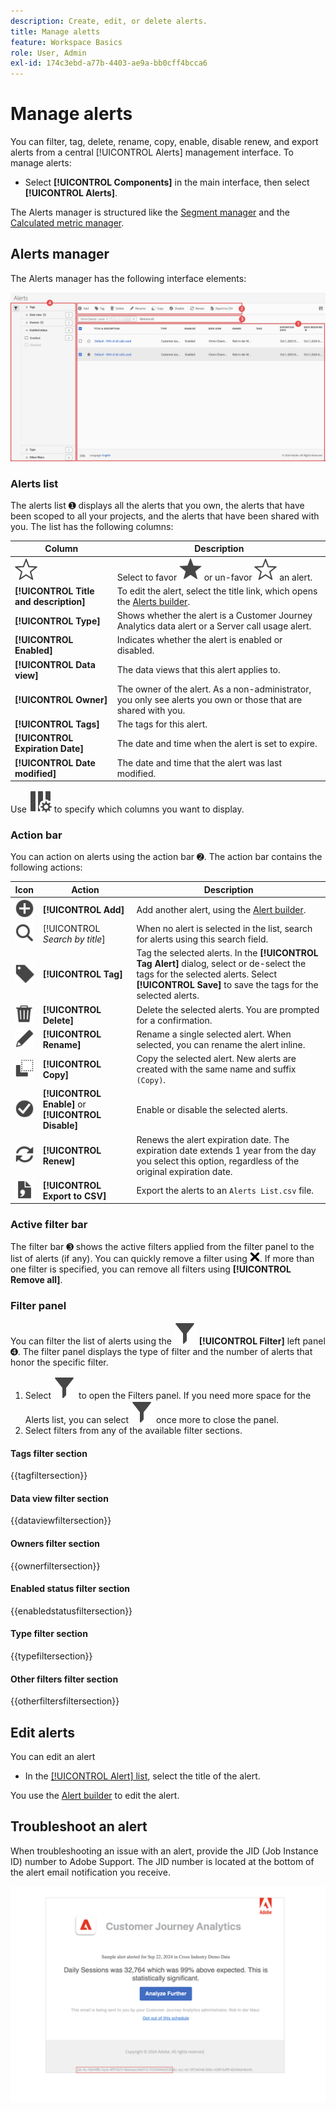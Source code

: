 ```yaml
---
description: Create, edit, or delete alerts.
title: Manage aletts
feature: Workspace Basics
role: User, Admin
exl-id: 174c3ebd-a77b-4403-ae9a-bb0cff4bcca6
---
```

# Manage alerts


You can filter, tag, delete, rename, copy, enable, disable renew, and export alerts from a central [!UICONTROL Alerts] management interface. To manage alerts:

* Select **[!UICONTROL Components]** in the main interface, then select **[!UICONTROL Alerts]**.

The Alerts manager is structured like the [Segment manager](/help/components/filters/manage-filters.md) and the [Calculated metric manager](/help/components/calc-metrics/cm-workflow/cm-manager.md).


## Alerts manager

The Alerts manager has the following interface elements:

![Filters interface](assets/alerts-manager.png)

### Alerts list

The alerts list ➊ displays all the alerts that you own, the alerts that have been scoped to all your projects, and the alerts that have been shared with you. The list has the following columns:

| Column | Description |
|---|---|
| ![StarOutline](/help/assets/icons/StarOutline.svg)  | Select to favor ![Star](/help/assets/icons/Star.svg) or un-favor ![StarOutline](/help/assets/icons/StarOutline.svg) an alert. |
| **[!UICONTROL Title and description]** | To edit the alert, select the title link, which opens the [Alerts builder](alert-builder.md#alert-builder).|
| **[!UICONTROL Type]** | Shows whether the  alert is a Customer Journey Analytics data alert or a Server call usage alert. | 
| **[!UICONTROL Enabled]** | Indicates whether the alert is enabled or disabled. | 
| **[!UICONTROL Data view]** | The data views that this alert applies to.  | 
| **[!UICONTROL Owner]** | The owner of the alert. As a non-administrator, you only see alerts you own or those that are shared with you. |
| **[!UICONTROL Tags]** | The tags for this alert. |
| **[!UICONTROL Expiration Date]** | The date and time when the alert is set to expire. | 
| **[!UICONTROL Date modified]** | The date and time that the alert was last modified. |

<!-- When "Last used" column is added, add this information as the description: Shows the date when the alert was last used. <p>This information can help you determine whether a component is valuable to users in your organization, where it is used, and if it needs to be deleted or modified.</p><p>Consider the following when viewing this column:</p><ul><li>This information does not include usage from the API, Report Builder, or Data Warehouse.</li><li>For some components, this column might not contain data if the component was last used prior to September 2023.</li></ul> -->

Use ![ColumnSetting](/help/assets/icons/ColumnSetting.svg) to specify which columns you want to display.

### Action bar

You can action on alerts using the action bar ➋. The action bar contains the following actions:

| Icon | Action | Description |
|:---:|---|---|
| ![AddCircle](/help/assets/icons/AddCircle.svg) |**[!UICONTROL Add]** | Add another alert, using the [Alert builder](alert-builder.md#alert-builder). |
| ![Search](/help/assets/icons/Search.svg) |[!UICONTROL *Search by title*] | When no alert is selected in the list, search for alerts using this search field. |
| ![Label](/help/assets/icons/Label.svg)| **[!UICONTROL Tag]** | Tag the selected alerts. In the **[!UICONTROL Tag Alert]** dialog, select or de-select the tags for the selected alerts. Select **[!UICONTROL Save]** to save the tags for the selected alerts.|
| ![Delete](/help/assets/icons/Delete.svg)| **[!UICONTROL Delete]** | Delete the selected alerts. You are prompted for a confirmation. |
| ![Edit](/help/assets/icons/Edit.svg)| **[!UICONTROL Rename]** | Rename a single selected alert. When selected, you can rename the alert inline. |
| ![Copy](/help/assets/icons/Copy.svg) | **[!UICONTROL Copy]** | Copy the selected alert. New alerts are created with the same name and suffix `(Copy)`. | 
| ![CheckmarkCircle](/help/assets/icons/CheckmarkCircle.svg)| **[!UICONTROL Enable]** or **[!UICONTROL Disable]** | Enable or disable the selected alerts. |
|![Refresh](/help/assets/icons/Refresh.svg)| **[!UICONTROL Renew]** | Renews the alert expiration date. The  expiration date extends 1 year from the day you select this option, regardless of the original expiration date. |
| ![FileCSV](/help/assets/icons/FileCSV.svg)| **[!UICONTROL Export to CSV]** | Export the alerts to an `Alerts List.csv` file. |


### Active filter bar

The filter bar ➌ shows the active filters applied from the filter panel to the list of alerts (if any). You can quickly remove a filter using ![CrossSize75](/help/assets/icons/CrossSize75.svg). If more than one filter is specified, you can remove all filters using **[!UICONTROL Remove all]**.


### Filter panel

You can filter the list of alerts using the ![Filter](/help/assets/icons/Filter.svg) **[!UICONTROL Filter]** left panel ➍. The filter panel displays the type of filter and the number of alerts that honor the specific filter.


1. Select ![Filter](/help/assets/icons/Filter.svg) to open the Filters panel. If you need more space for the Alerts list, you can select ![Filter](/help/assets/icons/Filter.svg) once more to close the panel.
1. Select filters from any of the available filter sections. 


#### Tags filter section

{{tagfiltersection}}


#### Data view filter section

{{dataviewfiltersection}}


#### Owners filter section

{{ownerfiltersection}}


#### Enabled status filter section

{{enabledstatusfiltersection}}


#### Type filter section

{{typefiltersection}}


#### Other filters filter section

{{otherfiltersfiltersection}}



## Edit alerts

You can edit an alert

* In the [[!UICONTROL Alert] list](#alerts-list), select the title of the alert.

You use the [Alert builder](alert-builder.md#alert-builder) to edit the alert.

## Troubleshoot an alert

When troubleshooting an issue with an alert, provide the JID (Job Instance ID) number to Adobe Support. The JID number is located at the bottom of the alert email notification you receive.

![Alert email](assets/alerts-email.PNG)
